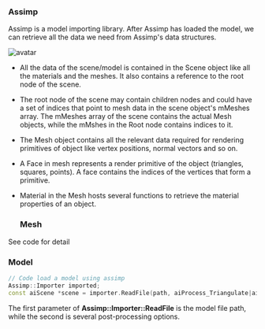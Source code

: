 ### 										Assimp

Assimp is a model importing library. After Assimp has loaded the model, we can retrieve all the data we need from Assimp's data structures. 

![avatar](D:\git-proj\learn_note\image\assimp_structure.png)

+ All the data of the scene/model is contained in the Scene object like all the materials and the meshes. It also contains a reference to the root node of the scene.

+ The root node of the scene may contain children nodes and could have a set of indices that point to mesh data in the scene object's mMeshes array. The mMeshes array of the scene contains the actual Mesh objects, while the mMshes in the Root node contains indices to it.

+ The Mesh object contains all the relevant data required for rendering primitives of object like vertex positions, normal vectors and so on.

+ A Face in mesh represents a render primitive of the object (triangles, squares, points). A face contains the indices of the vertices that form a primitive.

+ Material in the Mesh hosts several functions to retrieve the material properties of an object. 

  ### 									                                        Mesh

See code for detail

### 											Model

```c++
// Code load a model using assimp
Assimp::Importer imported;
const aiScene *scene = importer.ReadFile(path, aiProcess_Triangulate|aiProcess_FlipUVs);
```

The first parameter of **Assimp::Importer::ReadFile** is the model file path, while the second is several post-processing options.